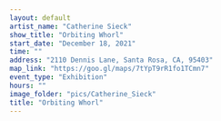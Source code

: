 ```yaml
---
layout: default
artist_name: "Catherine Sieck"
show_title: "Orbiting Whorl"
start_date: "December 18, 2021"
time: ""
address: "2110 Dennis Lane, Santa Rosa, CA, 95403"
map_link: "https://goo.gl/maps/7tYpT9rR1fo1TCmn7"
event_type: "Exhibition"
hours: ""
image_folder: "pics/Catherine_Sieck"
title: "Orbiting Whorl"
---
```


